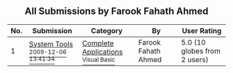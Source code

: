 ﻿<div align="center">

## All Submissions by Farook Fahath Ahmed

</div>

No.  | Submission | Category | By   | User Rating
---- | ---------- | -------- | ---- | -----------
1 | [System Tools<br /><sup>2009-12-06 13:41:34</sup>](https://github.com/Planet-Source-Code/farook-fahath-ahmed-system-tools__1-72713) | [Complete Applications<br /><sup>Visual Basic</sup>](../ByCategory/complete-applications__1-27.md) | Farook Fahath Ahmed | 5.0 (10 globes from 2 users)
